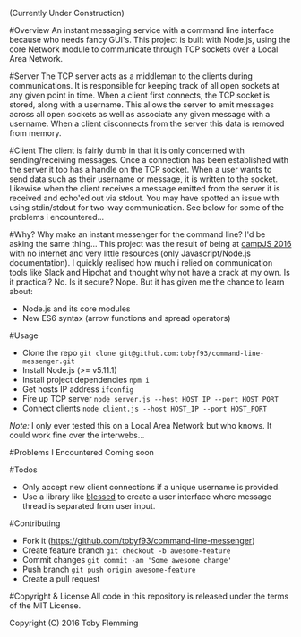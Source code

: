 (Currently Under Construction)

#Overview
An instant messaging service with a command line interface because who needs fancy GUI's.  This project is built with Node.js, using the core Network module to communicate through TCP sockets over a Local Area Network.

#Server
The TCP server acts as a middleman to the clients during communications.  It is responsible for keeping track of all open sockets at any given point in time.  When a client first connects, the TCP socket is stored, along with a username.  This allows the server to emit messages across all open sockets as well as associate any given message with a username.  When a client disconnects from the server this data is removed from memory.

#Client
The client is fairly dumb in that it is only concerned with sending/receiving messages.  Once a connection has been established with the server it too has a handle on the TCP socket.  When a user wants to send data such as their username or message, it is written to the socket.  Likewise when the client receives a message emitted from the server it is received and echo'ed out via stdout.  You may have spotted an issue with using stdin/stdout for two-way communication.  See below for some of the problems i encountered...

#Why?
Why make an instant messenger for the command line?  I'd be asking the same thing...  This project was the result of being at [campJS 2016](http://campjs.com/) with no internet and very little resources (only Javascript/Node.js documentation).  I quickly realised how much i relied on communication tools like Slack and Hipchat and thought why not have a crack at my own.  Is it practical?  No.  Is it secure?  Nope.  But it has given me the chance to learn about:
- Node.js and its core modules
- New ES6 syntax (arrow functions and spread operators)

#Usage
- Clone the repo `git clone git@github.com:tobyf93/command-line-messenger.git`
- Install Node.js (>= v5.11.1)
- Install project dependencies `npm i`
- Get hosts IP address `ifconfig`
- Fire up TCP server `node server.js --host HOST_IP --port HOST_PORT`
- Connect clients `node client.js --host HOST_IP --port HOST_PORT`

*Note:*  I only ever tested this on a Local Area Network but who knows.  It could work fine over the interwebs...

#Problems I Encountered
Coming soon

#Todos
- Only accept new client connections if a unique username is provided.
- Use a library like [blessed](https://github.com/chjj/blessed) to create a user interface where message thread is separated from user input.

#Contributing
- Fork it (https://github.com/tobyf93/command-line-messenger)
- Create feature branch `git checkout -b awesome-feature`
- Commit changes `git commit -am 'Some awesome change'`
- Push branch `git push origin awesome-feature`
- Create a pull request

#Copyright & License
All code in this repository is released under the terms of the MIT License.

Copyright (C) 2016 Toby Flemming
